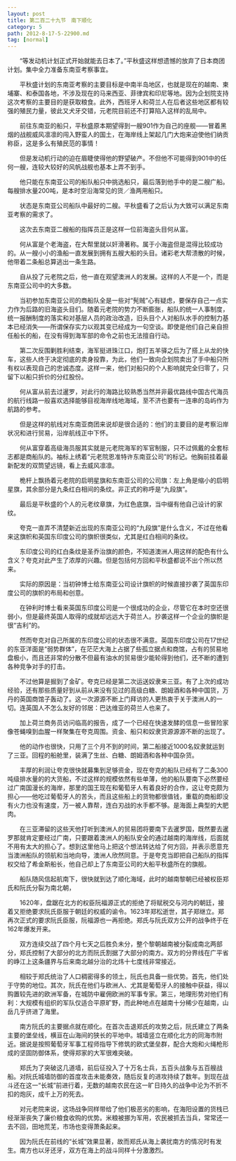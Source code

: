 ```yaml
---
layout: post
title: 第二百二十九节　南下顺化
category: 5
path: 2012-8-17-5-22900.md
tag: [normal]
---
```


　　“等发动机计划正式开始就能去日本了。”平秋盛这样想遗憾的放弃了日本商团计划。集中全力准备东南亚考察事宜。

　　平秋盛计划的东南亚考察的主要目标是中南半岛地区，也就是现在的越南、柬埔寨、和泰国各地，不涉及现在的马来西亚、菲律宾和印尼等地。因为企划院支持这次考察的主要目的是获取粮食。此外，西班牙人和荷兰人在后者这些地区都有较强的殖民力量，彼此又犬牙交错，元老院目前还不打算陷入这样的乱局中。

　　前往东南亚的船只，平秋盛原本期望得到一艘901作为自己的座舰――冒着黑烟的战舰威风凛凛的闯入野蛮人的国土，在海岸线上架起几门大炮来迫使他们纳贡称臣，这是多么有殖民范的事情！

　　但是发动机行动的迫在眉睫使得他的野望破产。不但他不可能得到901中的任何一艘，连较大较好的风帆战舰也基本上弄不到手。

　　他只能在东南亚公司的船队船只中挑选船只，最后落到他手中的是二艘广船。每艘排水量200吨，是本时空沿海常见的货／渔两用船只。

　　状态是东南亚公司船队中最好的二艘。平秋盛看了之后认为大致可以满足东南亚考察的需求了。

　　这次去东南亚二艘船的指挥员正是这样一位前海盗头目何从富。

　　何从富是个老海盗，在大帮里就以奸滑著称。属于小海盗但是混得比较成功的。从一艘小小的渔船一直发展到拥有五艘大船的头目。诸彩老大帮溃散的时候，他带着二条船总算逃出一条生路。

　　自从投了元老院之后，他一直在观望澳洲人的发展。这样的人不是一个，而是东南亚公司中的大多数。

　　当初参加东南亚公司的商船队全是一些对“髡贼”心有疑虑，要保存自己一点实力作为后路的旧海盗头目们。随着元老院的势力不断膨胀，船队的统一人事制度，统一报酬制度的落实和对基层人员的政治改造，旧头目个人对船队水手的控制力基本已经消失――所谓保存实力以观其变已经成为一句空谈。即使是他们自己亲自担任船长的船，在没有得到海军部的命令之前也无法擅自行动。

　　第二次反围剿胜利结束，海军挺进珠江口，炮打五羊驿之后为了搭上从龙的快车，这些人终于决定彻底的卖身投靠，为此，他们一致向企划院卖出了手中船只所有权以表现自己的忠诚态度。这样一来，他们对船只的个人影响就完全归零了，只留下以船只折价的分红股份。

　　何从富从前去过暹罗，对此行的海路比较熟悉当然并非最优路线中国古代海员的航行线路一般喜欢选择能够目视海岸线地海域，至不济也要有一连串的岛屿作为航路的参考。

　　但是这样的航线对东南亚商团来说却是很合适的：他们的主要目的是考察沿岸状况和进行贸易，沿岸航线正中下怀。

　　何从富穿着高级海员服其实就是元老院海军的军官制服，只不过佩戴的全套标志都是商船队的。袖标上绣着“元老院恩准特许东南亚公司”的标记。他胸前挂着最新配发的双筒望远镜，看上去威风凛凛。

　　桅杆上飘扬着元老院的启明星旗和东南亚公司的公司旗：左上角是缩小的启明星旗，其余部分是九条红白相间的条纹。非正式的称呼是“九段旗”。

　　最后是平秋盛的个人的元老纹章旗，为红色底旗，当中缀有他自己设计的家纹。

　　夸克一直弄不清楚新近出现的东南亚公司的“九段旗”是什么含义，不过在他看来这旗帜和英国东印度公司的旗帜很类似，尤其是红白相间的条纹。

　　东印度公司的红白条纹是圣乔治旗的颜色，不知道澳洲人用这样的配色有什么含义？夸克对此产生了浓厚的兴趣。但是包括何方回和平秋盛都说不出个所以然来。

　　实际的原因是：当初钟博士给东南亚公司设计旗帜的时候直接抄袭了英国东印度公司的旗帜的布局和创意。

　　在钟利时博士看来英国东印度公司是一个很成功的企业，尽管它在本时空还很弱小，但是最终英国人取得的成就却远远大于荷兰人。抄袭这样一个企业的旗帜是很“吉利”的。

　　然而夸克对自己所属的东印度公司的状态很不满意。英国东印度公司在17世纪的东亚洋面是“弱势群体”，在茫茫大海上占据了些孤立据点和商馆，占有的贸易地盘极小，而且还非常的分散不但最有油水的贸易很少能轮得到他们，还不断的遭到各种竞争对手的打击。

　　不过他算是掘到了金矿。夸克已经是第二次运送奴隶来三亚。有了上次的成功经验，还有那些质量好到从前从来没有见过的高级白糖、朗姆酒和各种中国货，万丹的英国商馆子轰动了。这一次源源不断上门拜访的人更热衷于关于澳洲人的一切。连英国人不怎么友好的邻居：巴达维亚的荷兰人也来了。

　　加上荷兰商务员访问临高的报告，成了一个已经在快速发酵的信息一些冒险家像苍蝇嗅到血腥一样聚集在夸克周围。资金、船只和奴隶货源源源不断的出现了。

　　他的动作也很快，只用了三个月不到的时间，第二船接近1000名奴隶就运到了三亚。回程的船舱里，装满了生丝、白糖、朗姆酒和各种中国杂货。

　　丰厚的利润让夸克很快就募集到足够资金，现在夸克的船队已经有了二条300吨级排水量的的大货船，不过这样的规模依然有些单薄，他的船队要南下必然要经过广南国漫长的海岸，那里的国王现在和葡萄牙人有着良好的合作，这让夸克颇为担心――他吃过葡萄牙人的苦头，而且这些船上的货物都很值钱，重载的商船即没有火力也没有速度，万一被人靠帮，连白刃战的水手都不够。是海面上典型的大肥肉。

　　在三亚滞留的这些天他打听到澳洲人的贸易团将要南下去暹罗国，既然要去暹罗那就肯定要经过广南，只要跟着澳洲人的船队安全的通过越南的海岸线，后面就不用有太大的担心了。想到这里他马上把这个想法转达给了何方回，并表示愿意充当澳洲船队的领航和当地向导，澳洲人欣然同意。于是夸克当即把自己船队的指挥权交给了希金斯船长，他自己却上了东南亚公司的大船平秋盛所在的旗舰。

　　船队随风信起航南下，很快就到达了顺化海域，此时的越南黎朝已经被权臣郑氏和阮氏分裂为南北朝，

　　1620年，盘踞在北方的权臣阮福源正式的拒绝了将赋税交与河内的朝廷，接着又拒绝要求阮氏臣服于朝廷的权威的谕令。1623年郑松逝世，其子郑继立。郑再次正式的要求阮氏臣服，阮福源也一再拒绝。郑氏与阮氏双方公开的战争终于在162年爆发开来。

　　双方连续交战了四个月七天之后胜负未分，整个黎朝越南被分裂成南北两部分，郑氏控制了大部分的北方而阮氏割据了大部分的南方。双方的分界线在广平省的峥江上这条疆界与后来南北越分治的北炜十七度线非常接近。

　　相较于郑氏统治了人口稠密得多的领土，阮氏也具备一些优势。首先，他们处于守势的地位。其次，阮氏在他们与欧洲人、尤其是葡萄牙人的接触中获益，得以购置较先进的欧洲军备，在城防中雇佣欧洲的军事专家。第三，地理形势对他们有利：大规模有组织的军队仅适合平原旷野，而此种地点在越南十分稀少在越南，山岳几乎挤进了海里。

　　南方阮氏的主要据点就在顺化。在首次击退郑氏的攻势之后，阮氏建立了两条主要的堡垒线，横亘在山海间的狭长的平地中。城墙竖立在顺化北方的同海市附近。据说是按照葡萄牙军事工程师指导下修筑的欧式堡垒群，配合大炮和火绳枪形成的坚固防御体系，使得郑家的大军很难突破。

　　郑氏为了突破这几道墙，前后征投入了十万名士兵，五百头战象与五百艘战船。对阮氏城墙防御的首度攻击未能奏效，随后反复的进攻持续了数年。到现在战斗还在这一“长城”前进行着，无数的越南农民在这一旷日持久的战争中沦为不折不扣的炮灰，成千上万的死去。

　　对元老院来说，这场战争同样带给了他们极恶劣的影响，在海阳设置的货栈已经渐渐丧失了廉价粮食收购的优势。米粮被挪为军用，农民被抓去当兵，常常还一去不回，田地荒芜，市场也变得萧条起来。

　　因为阮氏在前线的“长城”效果显著，故而郑氏从海上袭扰南方的情况时有发生。南方也以牙还牙，双方在海上的战斗同样十分激激烈。